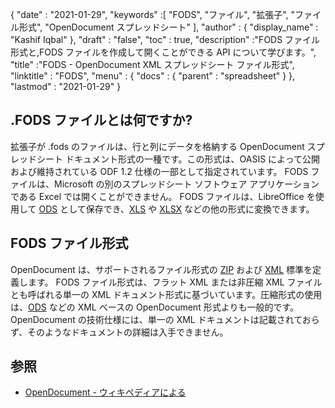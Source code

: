 {
  "date" : "2021-01-29",
  "keywords" :[ "FODS", "ファイル", "拡張子", "ファイル形式", "OpenDocument スプレッドシート" ],
  "author" : {
    "display_name" : "Kashif Iqbal"
},
  "draft" : "false",
  "toc" : true,
  "description" :"FODS ファイル形式と,FODS ファイルを作成して開くことができる API について学びます。",
  "title" :"FODS - OpenDocument XML スプレッドシート ファイル形式",
  "linktitle" : "FODS",
  "menu" : {
    "docs" : {
      "parent" : "spreadsheet"
}
},
  "lastmod" : "2021-01-29"
}

## .FODS ファイルとは何ですか?

拡張子が .fods のファイルは、行と列にデータを格納する OpenDocument スプレッドシート ドキュメント形式の一種です。この形式は、OASIS によって公開および維持されている ODF 1.2 仕様の一部として指定されています。 FODS ファイルは、Microsoft の別のスプレッドシート ソフトウェア アプリケーションである Excel では開くことができません。 FODS ファイルは、LibreOffice を使用して [ODS](/spreadsheet/ods/) として保存でき、[XLS](/spreadsheet/xls) や [XLSX](/spreadsheet/xlsx/) などの他の形式に変換できます。

## FODS ファイル形式

OpenDocument は、サポートされるファイル形式の [ZIP](/compression/zip/) および [XML](/web/xml/) 標準を定義します。 FODS ファイル形式は、フラット XML または非圧縮 XML ファイルとも呼ばれる単一の XML ドキュメント形式に基づいています。圧縮形式の使用は、[ODS](/spreadsheet/ods/) などの XML ベースの OpenDocument 形式よりも一般的です。 OpenDocument の技術仕様には、単一の XML ドキュメントは記載されておらず、そのようなドキュメントの詳細は入手できません。

## 参照 ##

* [OpenDocument - ウィキペディアによる](https://en.wikipedia.org/wiki/OpenDocument)


